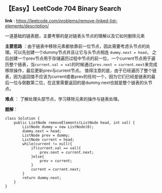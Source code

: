 ## 【Easy】LeetCode 704 Binary Search
**link** : https://leetcode.com/problems/remove-linked-list-elements/description/

一道基础的链表题，主要考察的是对链表头节点的理解以及它如何删除元素

**主要思路** ：由于链表中移除元素都依靠前一位节点，因此需要考虑头节点的处理。可以先创建一个dummy节点并且让它与头节点相连 `dummy.next = head`，
之后创建一个prev节点用于存储遍历过程中节点的前一位，一个current节点用于遍历整个链表，当`current.val = val`的时候通过`prev.next = current.next`来完成移除操作，最后更新prev与current节点。
值得注意的是，由于已经遍历了整个链表，因为返回值不应该为current或者prev的任何一个，因为它们已经是链表的最后一位与倒数第二位，在这里需要返回的是dummy.next也就是整个链表的头节点。

**难点** ： 了解处理头部节点，学习移除元素的操作与链表处理。

**题解**：

```
class Solution {
    public ListNode removeElements(ListNode head, int val) {
        ListNode dummy = new ListNode(0);
        dummy.next = head;
        ListNode prev = dummy;
        ListNode current = head;
        while(current != null){
            if(current.val == val){
                prev.next = current.next;
            }else{
                prev = current;
            }
            current = current.next;
        }
        return dummy.next;
    }
}
```
